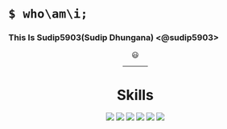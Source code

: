 <h1><code>$ who\am\i;</code></h1>

<h3>This Is Sudip5903(Sudip Dhungana) &lt;@sudip5903&gt; </h3>
<div align="center" id="whoami">
  
   😃
  <hr width="10%">
  <h1 id="skills">Skills</h1>
  <img src="https://img.shields.io/badge/HTML5-E34F26?style=for-the-badge&logoColor=white&logo=html5">
  <img src="https://img.shields.io/badge/Python-3776AB?style=for-the-badge&logoColor=white&logo=python">
  <img src="https://img.shields.io/badge/CSS3-1572B6?style=for-the-badge&logoColor=white&logo=css3">
  <img src="https://img.shields.io/badge/JavaScript-F7DF1E?style=for-the-badge&logoColor=black&logo=javascript">
  <img src="https://img.shields.io/badge/Node.js-339933?style=for-the-badge&logoColor=white&logo=nodedotjs">
  <img src="https://img.shields.io/badge/Git-F05032?style=for-the-badge&logoColor=white&logo=git">
